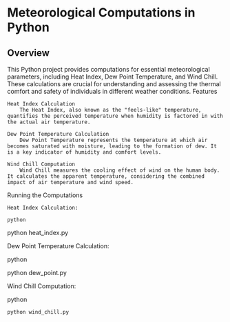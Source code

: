 # Meteorological Computations in Python

## Overview

This Python project provides computations for essential meteorological parameters, including Heat Index, Dew Point Temperature, and Wind Chill. These calculations are crucial for understanding and assessing the thermal comfort and safety of individuals in different weather conditions.
Features

    Heat Index Calculation
        The Heat Index, also known as the "feels-like" temperature, quantifies the perceived temperature when humidity is factored in with the actual air temperature.

    Dew Point Temperature Calculation
        Dew Point Temperature represents the temperature at which air becomes saturated with moisture, leading to the formation of dew. It is a key indicator of humidity and comfort levels.

    Wind Chill Computation
        Wind Chill measures the cooling effect of wind on the human body. It calculates the apparent temperature, considering the combined impact of air temperature and wind speed.



Running the Computations

    Heat Index Calculation:

    python

python heat_index.py

Dew Point Temperature Calculation:

python

python dew_point.py

Wind Chill Computation:

python

    python wind_chill.py
